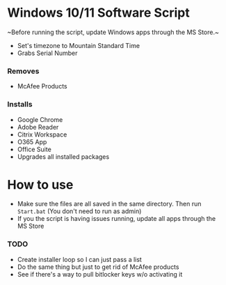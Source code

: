 # Windows 10/11 Software Script
~Before running the script, update Windows apps through the MS Store.~ 
- Set's timezone to Mountain Standard Time
- Grabs Serial Number

### Removes 
- McAfee Products

### Installs
- Google Chrome
- Adobe Reader
- Citrix Workspace
- O365 App
- Office Suite
- Upgrades all installed packages

# How to use
- Make sure the files are all saved in the same directory. Then run `Start.bat` (You don't need to run as admin)
- If you the script is having issues running, update all apps through the MS Store

### TODO
- Create installer loop so I can just pass a list
- Do the same thing but just to get rid of McAfee products
- See if there's a way to pull bitlocker keys w/o activating it
